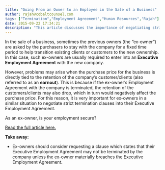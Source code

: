 ```yaml
---
title: "Going From an Owner to an Employee in the Sale of a Business"
author: rajah@cobaltcounsel.com
tags: ["Termination","Employment Agreement","Human Resources","Rajah"]
date: 2015-09-22 17:34:21
description: "This article discusses the importance of negotiating strict termination clauses in an Executive Employment Agreement when an Owner becomes an Employee."
---
```


In the sale of a business, sometimes the previous owners (the “ex-owner”) are asked by the purchasers to stay with the company for a fixed time period to help transition existing clients or customers to the new ownership. In this case, such ex-owners are usually required to enter into an **Executive Employment Agreement** with the new company. 

However, problems may arise when the purchase price for the business is directly tied to the retention of the company’s customer/clients (also referred to as an **earnout**). This is because if the ex-owner’s Employment Agreement with the company is terminated, the retention of the customers/clients may also drop, which in turn would negatively affect the purchase price. For this reason, it is very important for ex-owners in a similar situation to negotiate strict termination clauses into their Executive Employment Agreement.

As an ex-owner, is your employment secure?

[Read the full article here.](http://www.travelweekly.com/Mark-Pestronk/When-going-from-owner-to-employee-ensure-your-job-is-secure/) 

**Take away:**
- Ex-owners should consider requesting a clause which states that their Executive Employment Agreement may not be terminated by the company unless the ex-owner materially breaches the Executive Employment Agreement.
